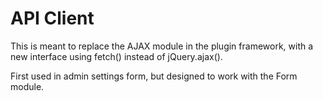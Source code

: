 # API Client

This is meant to replace the AJAX module in the plugin framework, with a new
interface using fetch() instead of jQuery.ajax().

First used in admin settings form, but designed to work with the Form module.
